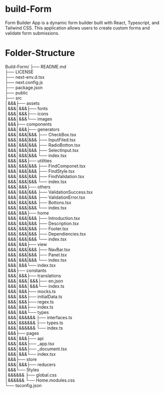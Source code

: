 # build-Form
Form Builder App is a dynamic form builder built with React, Typescript, and Tailwind CSS. This application allows users to create custom forms and validate form submissions.

# Folder-Structure

Build-Form/
├── README.md  
├── LICENSE  
├── next-env.d.tsx  
├── next.config.js  
├── package.json  
├── public  
├── src  
│&&&├── assets  
│&&&│&&&├── fonts  
│&&&│&&&├── icons  
│&&&│&&&└── images  
│&&&├── components  
│&&&│&&&├── generators  
│&&&│&&&|&&& ├── CheckBox.tsx  
│&&&│&&&|&&& ├── InputFiled.tsx  
│&&&│&&&|&&& ├── RadioBotton.tsx  
│&&&│&&&|&&& ├── SelectInput.tsx  
│&&&│&&&|&&& └── index.tsx  
│&&&│&&&├── utilities  
│&&&│&&&|&&& ├── FindComponet.tsx  
│&&&│&&&|&&& ├── FindStyle.tsx  
│&&&│&&&|&&& ├── FindValidation.tsx  
│&&&│&&&|&&& └── index.tsx  
│&&&│&&&├── others  
│&&&│&&&|&&& ├── ValidationSuccess.tsx  
│&&&│&&&|&&& ├── ValidationError.tsx  
│&&&│&&&|&&& ├── Bottons.tsx  
│&&&│&&&|&&& └── index.tsx  
│&&&│&&&├── home  
│&&&│&&&|&&& ├── Introduction.tsx  
│&&&│&&&|&&& ├── Description.tsx  
│&&&│&&&|&&& ├── Footer.tsx  
│&&&│&&&|&&& ├── Dependiencies.tsx  
│&&&│&&&|&&& └── index.tsx  
│&&&│&&&├── view  
│&&&│&&&|&&& ├── NavBar.tsx  
│&&&│&&&|&&& ├── Panel.tsx  
│&&&│&&&|&&& └── index.tsx  
│&&&│&&&└── index.tsx  
│&&&├── constants  
│&&&│&&&├── translations  
│&&&│&&&│&&&├── en.json  
│&&&│&&&│&&&└── index.ts  
│&&&│&&&├── mocks.ts  
│&&&│&&&├── initialData.ts  
│&&&│&&&├── regex.ts  
│&&&│&&&├── index.ts  
│&&&│&&&└── types  
│&&&│&&&&&& ├── interfaces.ts  
│&&&│&&&&&& ├── types.ts  
│&&&│&&&&&& └── index.ts  
│&&&├── pages  
│&&&│&&&├── api  
│&&&│&&&├── _app.tsx  
│&&&│&&&├── _document.tsx  
│&&&│&&&└── index.tsx  
│&&&├── store  
│&&&│&&&├── reducers  
│&&&└── Styles  
│&&&&&& ├── global.css  
│&&&&&& └── Home.modules.css  
└── tsconfig.json  
  
